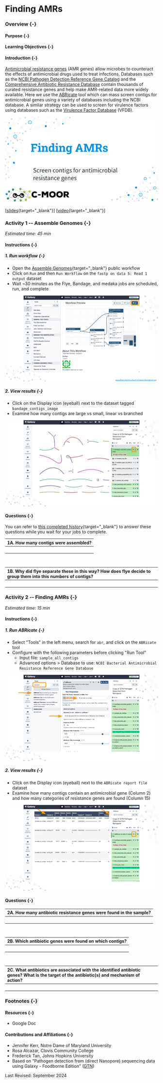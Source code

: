# Finding AMRs

### Overview {-}

#### Purpose {-}

#### Learning Objectives {-}

#### Introduction {-}

[Antimicrobial resistance genes](https://en.wikipedia.org/wiki/Antimicrobial_resistance) (AMR genes) allow microbes to counteract the effects of antimicrobial drugs used to treat infections.
Databases such as the [NCBI Pathogen Detection Reference Gene Catalog](https://www.ncbi.nlm.nih.gov/pathogens/antimicrobial-resistance) and the [Comprehensive Antibiotic Resistance Database](https://card.mcmaster.ca) contain thousands of curated resistance genes and help make AMR-related data more widely available.
Here we use the [ABRicate](https://github.com/tseemann/abricate) tool which can mass screen contigs for antimicrobial genes using a variety of databases including the NCBI database.
A similar strategy can be used to screen for virulence factors using databases such as the [Virulence Factor Database](https://pubmed.gov/34850947) (VFDB).

<img src="finding-amrs_files/figure-html//1pGSI4gxjeCLLakuwgSW0V7EuGT4F6av-CYMkqpcnlDE_g35f391192_00.png"  />

[[slides](https://docs.google.com/presentation/d/1pGSI4gxjeCLLakuwgSW0V7EuGT4F6av-CYMkqpcnlDE){target="_blank"}]
[[video](https://drive.google.com/file/d/11qoAymp6GNpW5ftRnLP7oj_nX2HzABzk){target="_blank"}]

### **Activity 1** -- Assemble Genomes {-}

*Estimated time: 45 min*

#### Instructions {-}

##### 1. Run workflow {-}

- Open the [Assemble Genomes](https://usegalaxy.org/u/cutsort/w/assemble-genomes){target="_blank"} public workflow
- Click on `Run` and then `Run Workflow` on the `fastp on data 5: Read 1 output` dataset
- Wait ~30 minutes as the Flye, Bandage, and medaka jobs are scheduled, run, and complete

<img src="finding-amrs_files/figure-html//1fH9s5OLcRF5meZtFWTJe89RFvJSh125kdjhdqp5smqA_g2f6b21b1164_0_74.png"  />

##### 2. View results {-}

- Click on the Display icon (eyeball) next to the dataset tagged `bandage_contigs_image`
- Examine how many contigs are large vs small, linear vs branched

<img src="finding-amrs_files/figure-html//1fH9s5OLcRF5meZtFWTJe89RFvJSh125kdjhdqp5smqA_g2f6b21b1164_0_98.png"  />

#### Questions {-}

You can refer to [this completed history](https://usegalaxy.org/u/cutsort/h/finding-amrs-complete){target="_blank"} to answer these questions while you wait for your jobs to complete.

| 1A. How many contigs were assembled? |
|:-|
| <br> |

<br>

| 1B. Why did flye separate these in this way? How does flye decide to group them into this numbers of contigs? |
|:-|
| <br> |

### **Activity 2** -- Finding AMRs {-}

*Estimated time: 15 min*

#### Instructions {-}

##### 1. Run ABRicate {-}

- Select "Tools" in the left menu, search for `abr`, and click on the `ABRicate` tool
- Configure with the following parameters before clicking "Run Tool"
  - Input file: `sample_all_contigs`
  - Advanced options > Database to use: `NCBI Bacterial Antimicrobial Resistance Reference Gene Database`

<img src="finding-amrs_files/figure-html//1fH9s5OLcRF5meZtFWTJe89RFvJSh125kdjhdqp5smqA_g2f6b21b1164_0_104.png"  />

##### 2. View results {-}

- Click on the Display icon (eyeball) next to the `ABRicate report file` dataset
- Examine how many contigs contain an antimicrobial gene (Column 2) and how many categories of resistance genes are found (Column 15)

<img src="finding-amrs_files/figure-html//1fH9s5OLcRF5meZtFWTJe89RFvJSh125kdjhdqp5smqA_g2f6b21b1164_0_109.png"  />

#### Questions {-}

| 2A. How many antibiotic resistance genes were found in the sample? |
|:-|
| <br> |

<br>

| 2B. Which antibiotic genes were found on which contigs? |
|:-|
| <br> |

<br>

| 2C. What antibiotics are associated with the identified antibiotic genes?  What is the target of the antibiotic(s) and mechanism of action? |
|:-|
| <br> |

### Footnotes {-}

#### Resources {-}

- Google Doc

#### Contributions and Affiliations {-}

- Jennifer Kerr, Notre Dame of Maryland University
- Rosa Alcazar, Clovis Community College
- Frederick Tan, Johns Hopkins University
- Based on "Pathogen detection from (direct Nanopore) sequencing data using Galaxy - Foodborne Edition" ([GTN](https://gxy.io/GTN:T00393))

Last Revised: September 2024
